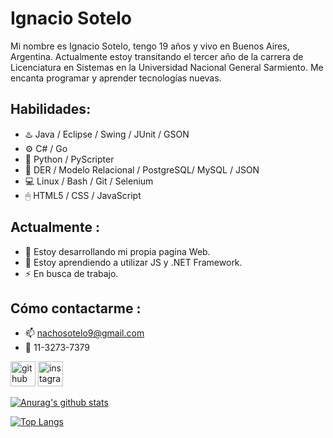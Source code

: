 # Ignacio Sotelo

Mi nombre es Ignacio Sotelo, tengo 19 años y vivo en Buenos Aires, Argentina.  Actualmente estoy transitando el tercer año de la carrera de Licenciatura en Sistemas en la Universidad Nacional General Sarmiento.  Me encanta programar y aprender tecnologías nuevas.

## Habilidades: 

* ♨️ Java / Eclipse / Swing / JUnit / GSON
* ⚙  C# / Go
* 🐍 Python / PyScripter
* 💾 DER / Modelo Relacional / PostgreSQL/ MySQL / JSON 
* 💻 Linux / Bash / Git / Selenium
* 🖱 HTML5 / CSS / JavaScript

## Actualmente :

- 🔭 Estoy desarrollando mi propia pagina Web.  
- 🌱 Estoy aprendiendo a utilizar JS y .NET Framework. 
- ⚡ En busca de trabajo. 

## Cómo contactarme : 

- 📫 nachosotelo9@gmail.com 
- 📱 11-3273-7379


[<img src='https://cdn.jsdelivr.net/npm/simple-icons@3.0.1/icons/github.svg' alt='github' height='40'>](https://github.com/Ignacionahuelsotelo)  [<img src='https://cdn.jsdelivr.net/npm/simple-icons@3.0.1/icons/instagram.svg' alt='instagram' height='40'>](https://www.instagram.com/nacho_sotelo01/)

  

[![Anurag's github stats](https://github-readme-stats.vercel.app/api?username=Ignacionahuelsotelo)](https://github.com/Ignacionahuelsotelo/github-readme-stats)

[![Top Langs](https://github-readme-stats.vercel.app/api/top-langs/?username=Ignacionahuelsotelo&layout=compact)](https://github.com/Ignacionahuelsotelo/github-readme-stats)





